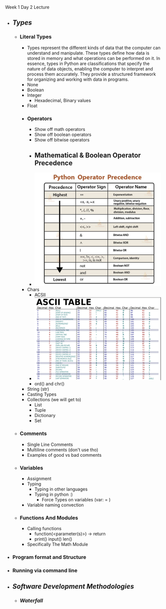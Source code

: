 Week 1 Day 2 Lecture
- ## ***Types***
  - ### **Literal Types**
    - Types represent the different kinds of data that the computer can understand and manipulate. These types define how data is stored in memory and what operations can be performed on it. In essence, types in Python are classifications that specify the nature of data objects, enabling the computer to interpret and process them accurately. They provide a structured framework for organizing and working with data in programs.
    - None
    - Boolean
    - Integer
      - Hexadecimal, Binary values
    - Float
    - ### **Operators**
      - Show off math operators
      - Show off boolean operators
      - Show off bitwise operators
      - ## Mathematical & Boolean Operator Precedence
      - ![precedence.png](assets%2Fprecedence.png)
    - Chars
      - ACSII
      - ![ascii.png](assets%2Fascii.png)
      - ord() and chr()
    - String (str)
    - Casting Types
    - Collections (we will get to)
      - List
      - Tuple
      - Dictionary
      - Set
  - ### **Comments**
    - Single Line Comments
    - Multiline comments (don't use tho)
    - Examples of good vs bad comments
  - ### **Variables**
     - Assignment
     - Typing
       - Typing in other languages
       - Typing in python :)
         - Force Types on variables (var: <type> = <actual assignment>)
     - Variable naming convection
  - ### **Functions And Modules**
    - Calling functions
      - function(<parameter(s)>) -> return
      - print() input() len()
    - Specifically The Math Module
- ### **Program format and Structure**
- ### **Running via command line**
- ## ***Software Development Methodologies***
  - ### ***Waterfall***